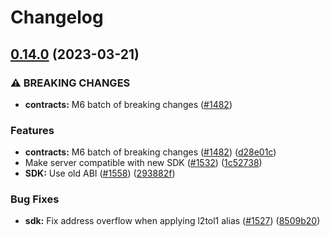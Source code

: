 # Changelog

## [0.14.0](https://github.com/matter-labs/zksync-2-dev/compare/@/@/zksync-web3-nova-nova-v0.13.3...@/@/zksync-web3-nova-nova-v0.14.0) (2023-03-21)


### ⚠ BREAKING CHANGES

* **contracts:** M6 batch of breaking changes ([#1482](https://github.com/matter-labs/zksync-2-dev/issues/1482))

### Features

* **contracts:** M6 batch of breaking changes ([#1482](https://github.com/matter-labs/zksync-2-dev/issues/1482)) ([d28e01c](https://github.com/matter-labs/zksync-2-dev/commit/d28e01ce0fbf0129c2cbba877efe65da7f7ed367))
* Make server compatible with new SDK ([#1532](https://github.com/matter-labs/zksync-2-dev/issues/1532)) ([1c52738](https://github.com/matter-labs/zksync-2-dev/commit/1c527382d1e36c04df90bdf71fe643db724acb48))
* **SDK:** Use old ABI ([#1558](https://github.com/matter-labs/zksync-2-dev/issues/1558)) ([293882f](https://github.com/matter-labs/zksync-2-dev/commit/293882f2b20c95891ecfc4b72720c82e03babc7e))


### Bug Fixes

* **sdk:** Fix address overflow when applying l2tol1 alias  ([#1527](https://github.com/matter-labs/zksync-2-dev/issues/1527)) ([8509b20](https://github.com/matter-labs/zksync-2-dev/commit/8509b20854fcb2a45ea8d1350b3f2904d99eda93))
